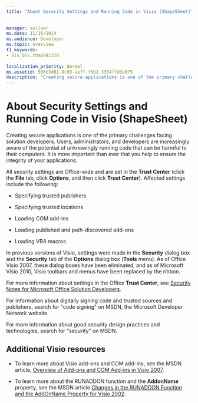 ```yaml
---
title: "About Security Settings and Running Code in Visio (ShapeSheet)"
 
 
manager: soliver
ms.date: 11/16/2014
ms.audience: Developer
ms.topic: overview
f1_keywords:
- Vis_DSS.chm1042370
 
localization_priority: Normal
ms.assetid: 506b3d81-9c93-aeff-f5b2-3354ffd3e075
description: "Creating secure applications is one of the primary challenges facing solution developers. Users, administrators, and developers are increasingly aware of the potential of unknowingly running code that can be harmful to their computers. It is more important than ever that you help to ensure the integrity of your applications."
---
```


# About Security Settings and Running Code in Visio (ShapeSheet)

 Creating secure applications is one of the primary challenges facing solution developers. Users, administrators, and developers are increasingly aware of the potential of unknowingly running code that can be harmful to their computers. It is more important than ever that you help to ensure the integrity of your applications. 
  
All security settings are Office-wide and are set in the **Trust Center** (click the **File** tab, click **Options**, and then click **Trust Center**). Affected settings include the following:
  
- Specifying trusted publishers
    
- Specifying trusted locations
    
- Loading COM add-ins 
    
- Loading published and path-discovered add-ons
    
- Loading VBA macros
    
In previous versions of Visio, settings were made in the **Security** dialog box and the **Security** tab of the **Options** dialog box (**Tools** menu). As of Office Visio 2007, these dialog boxes have been eliminated, and as of Microsoft Visio 2010, Visio toolbars and menus have been replaced by the ribbon. 
  
For more information about settings in the Office **Trust Center**, see [Security Notes for Microsoft Office Solution Developers](https://msdn2.microsoft.com/en-us/library/aa433259.aspx).
  
 For information about digitally signing code and trusted sources and publishers, search for "code signing" on MSDN, the Microsoft Developer Network website. 
  
For more information about good security design practices and technologies, search for "security" on MSDN. 
  
## Additional Visio resources

- To learn more about Visio add-ons and COM add-ins, see the MSDN article, [Overview of Add-ons and COM Add-ins in Visio 2007](https://msdn.microsoft.com/library/bb851468.aspx).
    
- To learn more about the RUNADDON function and the **AddonName** property, see the MSDN article [Changes in the RUNADDON Function and the AddOnName Property for Visio 2002](https://msdn.microsoft.com/library/aa140368%28office.10%29.aspx).
    

